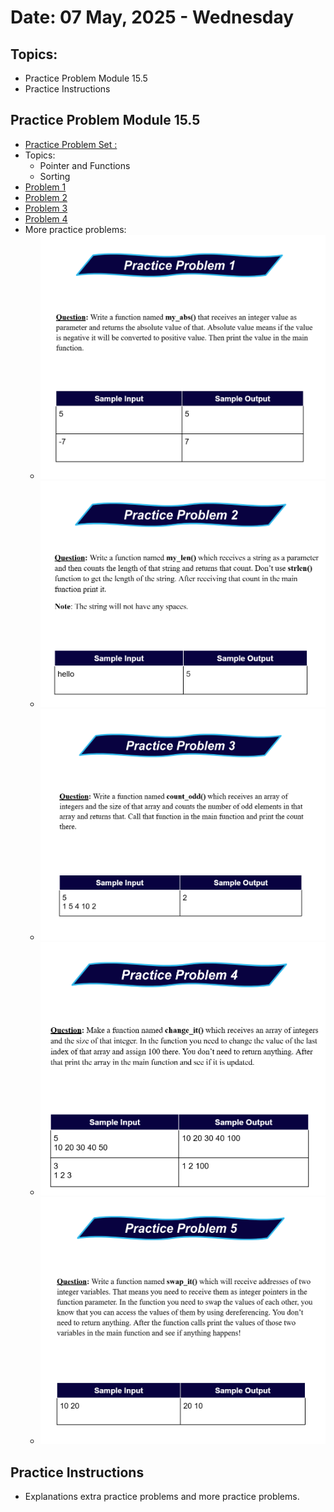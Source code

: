 # Date: 07 May, 2025 - Wednesday

## Topics:
- Practice Problem Module 15.5
- Practice Instructions

## Practice Problem Module 15.5
- [Practice Problem Set :](https://docs.google.com/document/d/1xhF5KOCzEu-6HGqsW6X1BFTUpIUekQCZ/edit?tab=t.0)
- Topics:
    - Pointer and Functions
    - Sorting
- [Problem 1](https://codeforces.com/group/MWSDmqGsZm/contest/223205/problem/A)
- [Problem 2](https://codeforces.com/group/MWSDmqGsZm/contest/223205/problem/B)
- [Problem 3](https://codeforces.com/group/MWSDmqGsZm/contest/223205/problem/G)
- [Problem 4](https://codeforces.com/group/MWSDmqGsZm/contest/219158/problem/T)
- More practice problems:
    - ![Problem 1 image](./images/problem1.png)
    - ![Problem 2 image](./images/problem2.png)
    - ![Problem 3 image](./images/problem3.png)
    - ![Problem 4 image](./images/problem4.png)
    - ![Problem 5 image](./images/problem5.png)

## Practice Instructions
- Explanations extra practice problems and more practice problems.